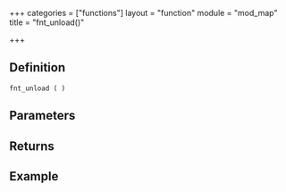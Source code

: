 +++
categories = ["functions"]
layout = "function"
module = "mod_map"
title = "fnt_unload()"

+++

## Definition

    fnt_unload ( )

## Parameters

## Returns

## Example
